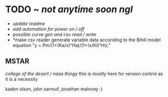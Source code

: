 # TODO ~ *not anytime soon ngl*
- *update readme*
- *add automation for power on / off*
- *possible curve gen and csv read / write*
- *make csv reader generate variable data accoriding to the Bihill model equation "y = Pm/(1+(Ka/x)^Ha)/(1+(x/Ki)^Hi);"

## MSTAR
*college of the desert / nasa thingy*
this is mostly here for version control as it is a necessity

kaden olson, john sarrouf, jonathan maloney :)
